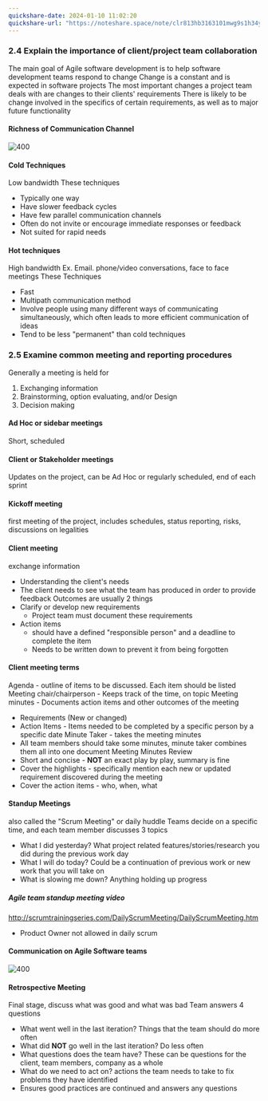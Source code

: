 ```yaml
---
quickshare-date: 2024-01-10 11:02:20
quickshare-url: "https://noteshare.space/note/clr813hb3163101mwg9s1h34y#vkA3a6A9yhA1YwYy18+k9sIHQC6/0IghRiVW3Sv/wV8"
---
```

### 2.4 Explain the importance of client/project team collaboration
The main goal of Agile software development is to help software development teams respond to change
Change is a constant and is expected in software projects
The most important changes a project team deals with are changes to their clients' requirements
There is likely to be change involved in the specifics of certain requirements, as well as to major future functionality
#### Richness of Communication Channel
![400](Pasted%20image%2020240109101915.png)
#### Cold Techniques
Low bandwidth
These techniques
- Typically one way
- Have slower feedback cycles
- Have few parallel communication channels
- Often do not invite or encourage immediate responses or feedback
- Not suited for rapid needs
#### Hot techniques
High bandwidth
Ex. Email. phone/video conversations, face to face meetings
These Techniques
- Fast
- Multipath communication method
- Involve people using many different ways of communicating simultaneously, which often leads to more efficient communication of ideas
- Tend to be less "permanent" than cold techniques
### 2.5 Examine common meeting and reporting procedures
Generally a meeting is held for
1. Exchanging information
2. Brainstorming, option evaluating, and/or Design
3. Decision making
#### Ad Hoc or sidebar meetings
Short, scheduled
#### Client or Stakeholder meetings
Updates on the project, can be Ad Hoc or regularly scheduled, end of each sprint
#### Kickoff meeting
first meeting of the project, includes schedules, status reporting, risks, discussions on legalities
#### Client meeting
exchange information
- Understanding the client's needs
- The client needs to see what the team has produced in order to provide feedback
Outcomes are usually 2 things
- Clarify or develop new requirements
	- Project team must document these requirements
- Action items
	- should have a defined "responsible person" and a deadline to complete the item
	- Needs to be written down to prevent it from being forgotten
#### Client meeting terms
Agenda - outline of items to be discussed. Each item should be listed
Meeting chair/chairperson - Keeps track of the time, on topic
Meeting minutes - Documents action items and other outcomes of the meeting
- Requirements (New or changed)
- Action Items - Items needed to be completed by a specific person by a specific date
Minute Taker - takes the meeting minutes
- All team members should take some minutes, minute taker combines them all into one document
Meeting Minutes Review
- Short and concise - **NOT** an exact play by play, summary is fine
- Cover the highlights - specifically mention each new or updated requirement discovered during the meeting
- Cover the action items - who, when, what
#### Standup Meetings
also called the "Scrum Meeting" or daily huddle
Teams decide on a specific time, and each team member discusses 3 topics
- What I did yesterday? What project related features/stories/research you did during the previous work day
- What I will do today? Could be a continuation of previous work or new work that you will take on
- What is slowing me down? Anything holding up progress
##### Agile team standup meeting video
http://scrumtrainingseries.com/DailyScrumMeeting/DailyScrumMeeting.htm
- Product Owner not allowed in daily scrum
#### Communication on Agile Software teams
![400](Pasted%20image%2020240109102557.png)
#### Retrospective Meeting
Final stage, discuss what was good and what was bad
Team answers 4 questions
- What went well in the last iteration? Things that the team should do more often
- What did **NOT** go well in the last iteration? Do less often
- What questions does the team have? These can be questions for the client, team members, company as a whole
- What do we need to act on? actions the team needs to take to fix problems they have identified
- Ensures good practices are continued and answers any questions
